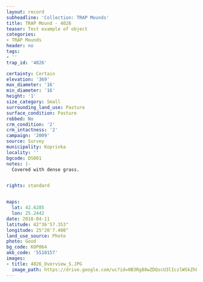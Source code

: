 ```yaml
---
layout: record
subheadline: 'Collection: TRAP Mounds'
title: TRAP Mound - 4026
teaser: Test example of object
categories:
- TRAP Mounds
header: no
tags:
- ''
trap_id: '4026'

certainty: Certain
elevation: '369'
max_diameter: '16'
min_diameter: '16'
height: '1'
size_category: Small
surrounding_land_use: Pasture
surface_condition: Pasture
robbed: No
crm_condition: '2'
crm_intactness: '2'
campaign: '2009'
source: Survey
municipality: Koprinka
locality: ''
bgcode: DS001
notes: |-
  Covered with dense grass.


rights: standard


maps:
  lat: 42.6285
  lon: 25.2442
date: 2018-04-11
latitude: 42°36'57.353"
longitude: 25°20'7.408"
land_use_source: Photo
photo: Good
bg_code: КОР064
akb_code: '5510157'
images:
- title: 4026_Overview_S.JPG
  image_path: https://drive.google.com/uc?id=0B3Rg88wZDQscU3lIczlWSkZhLVk
---
```

